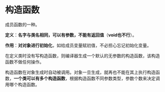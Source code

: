  # 构造函数
成员函数的一种。

**定义**：**名字与类名相同，可以有参数，不能有返回值**（**void也不行**）。

**作用**：**对对象进行初始化**，如给成员变量赋初值，不必担心忘记初始化变量。

在定义类时没有写构造函数，则编译器生成一个默认的无参数的构造函数，该构造函数不做任何操作。

构造函数在对象生成时自动被调用。对象一旦生成，就再也不能在其上执行构造函数，**一个类可以有多个构造函数**，根据构造函数不同参数类型，参数个数来决定调用哪个构造函数。